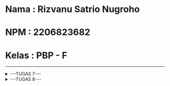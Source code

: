 # Nama  : Rizvanu Satrio Nugroho
# NPM   : 2206823682
# Kelas : PBP - F
--- 

<details>

<summary>---TUGAS 7---</summary>

# Tugas 7

## 1.  Apa perbedaan utama antara stateless dan stateful widget dalam konteks pengembangan aplikasi Flutter?

Perbedaan utama antara stateless dan stateful widget adalah bahwa stateless widget tidak memiliki keadaan internal yang dapat berubah, sementara stateful widget memiliki keadaan internal yang dapat berubah dan merespons perubahan data atau interaksi pengguna. Adapun lebih spesifiknya perbedaan keduanya adalah sebagai berikut :
| Aspek Perbeedaan | Stateless Widget | Stateful widget |
|----------|----------|----------|
| Definisi | Widget yang tidak memiliki keadaan (state) internal yang dapat berubah. | Widget yang memiliki keadaan internal yang dapat berubah selama siklus hidup aplikasi |
| Waktu Penggunaan | Terdapat UI yang tidak perlu mengubah tampilan atau data yang bergantung pada perubahan | Terdapat UI yang perlu menanggapi perubahan data atau interaksi pengguna |
| Contoh Penggunaan | Teks statis, gambar, ikon, dan komponen lain yang tidak perlu mengikuti perubahan data atau keadaan aplikasi. | Formulir, daftar item yang dapat di-scroll, tombol yang dapat diklik, dan banyak komponen interaktif lainnya. |

## 2. Sebutkan seluruh widget yang kamu gunakan untuk menyelesaikan tugas ini dan jelaskan fungsinya masing-masing.
1. MaterialApp: Widget yang mendefinisikan aplikasi Flutter.
2. Scaffold: Mengatur struktur dasar tampilan aplikasi, termasuk AppBar dan body.
3. AppBar: Menampilkan bar atas aplikasi dengan judul.
4. SingleChildScrollView: Wrapper yang memungkinkan kontennya dapat discroll.
5. Padding: Widget untuk menambahkan padding ke dalam child widget-nya.
6. Column: Menyusun widget-child secara vertikal.
7. Text: Menampilkan teks pada tampilan.
8. GridView.count: Mengatur tampilan dalam bentuk grid.
9. ShopCard: Stateless widget yang digunakan untuk menampilkan kartu toko.
10. InkWell: Mengubah child widget menjadi responsif terhadap sentuhan.
11. Icon: Menampilkan ikon.
12. Container: Mengelola tata letak untuk icon dan teks pada kartu.
13. SnackBar: Widget yang digunakan untuk menampilkan pesan sementara di bagian bawah layar saat suatu aksi terjadi.

Widget lainnya yang digunakan adalah widget bawaan dari Flutter, seperti Colors, Icons, dan lainnya. Juga terdapat definisi dari kelas ShopItem yang digunakan untuk menyimpan data toko (nama, ikon, warna) dan kelas MyHomePage yang merupakan widget utama dalam aplikasi mailboxd


## 3. Jelaskan bagaimana cara kamu mengimplementasikan checklist di atas secara step-by-step (bukan hanya sekadar mengikuti tutorial)

1. Melakukan import package yang dibutuhkan pada 'main.dart'
~~~
import 'package:flutter/material.dart';
import 'package:mailboxd/menu.dart';
~~~

2. Membuat class 'MyApp' pada 'main.dart'
~~~
class MyApp extends StatelessWidget {
  const MyApp({super.key});

  // This widget is the root of your application.
  @override
  Widget build(BuildContext context) {
    return MaterialApp(
      title: 'Flutter Demo',
      theme: ThemeData(
        // This is the theme of your application.
        //
        // TRY THIS: Try running your application with "flutter run". You'll see
        // the application has a blue toolbar. Then, without quitting the app,
        // try changing the seedColor in the colorScheme below to Colors.green
        // and then invoke "hot reload" (save your changes or press the "hot
        // reload" button in a Flutter-supported IDE, or press "r" if you used
        // the command line to start the app).
        //
        // Notice that the counter didn't reset back to zero; the application
        // state is not lost during the reload. To reset the state, use hot
        // restart instead.
        //
        // This works for code too, not just values: Most code changes can be
        // tested with just a hot reload.
        colorScheme: ColorScheme.fromSeed(seedColor: Colors.indigo),
        useMaterial3: true,
      ),
      home: MyHomePage(),
    );
  }
}
~~~

3. Membuat file 'menu.dart' pada '/lib' yang akan menjadi tampilan utama menu dan menambahkan import berupa berikut:
~~~
import 'package:flutter/material.dart';
~~~

4. Membuat class MyHomePage untuk tampilan widget-widget pada menu utama
~~~
class MyHomePage extends StatelessWidget {
  MyHomePage({Key? key}) : super(key: key);
  final List<ShopItem> items = [
    ShopItem("Lihat Produk", Icons.checklist, Colors.teal),
    ShopItem("Tambah Produk", Icons.add_shopping_cart, Colors.lightBlue),
    ShopItem("Logout", Icons.logout, Colors.blue),
  ];

  @override
  Widget build(BuildContext context) {
    return Scaffold(
      appBar: AppBar(
        title: const Text(
          'Shopping List',
        ),
        backgroundColor: Colors.indigo, 
        foregroundColor: Colors.white,
      ),
      body: SingleChildScrollView(
        // Widget wrapper yang dapat discroll
        child: Padding(
          padding: const EdgeInsets.all(10.0), // Set padding dari halaman
          child: Column(
            // Widget untuk menampilkan children secara vertikal
            children: <Widget>[
              const Padding(
                padding: EdgeInsets.only(top: 10.0, bottom: 10.0),
                // Widget Text untuk menampilkan tulisan dengan alignment center dan style yang sesuai
                child: Text(
                  'PBP Shop', // Text yang menandakan toko
                  textAlign: TextAlign.center,
                  style: TextStyle(
                    fontSize: 30,
                    fontWeight: FontWeight.bold,
                  ),
                ),
              ),
              // Grid layout
              GridView.count(
                // Container pada card kita.
                primary: true,
                padding: const EdgeInsets.all(20),
                crossAxisSpacing: 10,
                mainAxisSpacing: 10,
                crossAxisCount: 3,
                shrinkWrap: true,
                children: items.map((ShopItem item) {
                  // Iterasi untuk setiap item
                  return ShopCard(item);
                }).toList(),
              ),
            ],
          ),
        ),
      ),
    );
  }
}
~~~

5. Membuat class 'ShopItem' dengan atribut nama, icon, dan color (implementasi bonus)
~~~
class ShopItem {
  final String name;
  final IconData icon;
  final Color color;

  ShopItem(this.name, this.icon, this.color);
}
~~~

6. Membuat class 'ShopCard' 
~~~
class ShopCard extends StatelessWidget {
  final ShopItem item;

  const ShopCard(this.item, {super.key}); // Constructor

  @override
  Widget build(BuildContext context) {
    return Material(
      color: item.color,
      child: InkWell(
        // Area responsive terhadap sentuhan
        onTap: () {
          // Memunculkan SnackBar ketika diklik
          ScaffoldMessenger.of(context)
            ..hideCurrentSnackBar()
            ..showSnackBar(SnackBar(
                content: Text("Kamu telah menekan tombol ${item.name}!")));
        },
        child: Container(
          // Container untuk menyimpan Icon dan Text
          padding: const EdgeInsets.all(8),
          child: Center(
            child: Column(
              mainAxisAlignment: MainAxisAlignment.center,
              children: [
                Icon(
                  item.icon,
                  color: Colors.white,
                  size: 30.0,
                ),
                const Padding(padding: EdgeInsets.all(3)),
                Text(
                  item.name,
                  textAlign: TextAlign.center,
                  style: const TextStyle(color: Colors.white),
                ),
              ],
            ),
          ),
        ),
      ),
    );
  }
}
~~~

---
</details>

<details>

<summary>---TUGAS 8---</summary>

# Tugas 8

## 1. Jelaskan perbedaan antara Navigator.push() dan Navigator.pushReplacement(), disertai dengan contoh mengenai penggunaan kedua metode tersebut yang tepat!

- Navigat.push()

  Navigator.push() digunakan untuk menavigasi ke halaman baru tanpa menghilangkan halaman saat ini dari tumpukan navigasi (stack). Hal ini berarti, ketika melakukan navigasi menuju halaman baru menggunakan Navigator.push(), halaman saat ini tetap ada dalam stack. Pengguna dapat kembali ke halaman sebelumnya dengan mekanisme "back" (seperti tombol back di Android atau gesture swipe di iOS).

  Contoh Penggunaan:
  Misalnya, ketika memiliki aplikasi buku di mana pengguna dapat melihat daftar buku. Ketika mereka menekan sebuah buku, dapat ditampilkan detail buku tersebut di halaman baru.
  ~~~
  Navigator.push(
    context,
    MaterialPageRoute(builder: (context) => BookDetailPage(book)),
  );
  ~~~

  Dalam skenario ini, pengguna dapat kembali dari BookDetailPage ke halaman daftar buku sebelumnya.

- Navigator.pushReplacement()

  Navigator.pushReplacement() digunakan untuk menavigasi ke halaman baru dengan menggantikan halaman saat ini dalam stack. Ini berarti halaman saat ini dihapus dari stack dan penggantiannya tidak memungkinkan pengguna untuk kembali ke halaman itu.

  Contoh Penggunaan:
  Anda memiliki aplikasi dengan proses login. Setelah pengguna berhasil masuk, Anda membawa mereka ke halaman beranda dan tidak ingin mereka dapat kembali ke halaman login dengan menekan tombol back.
  ~~~
  Navigator.pushReplacement(
    context,
    MaterialPageRoute(builder: (context) => HomePage()),
  );
  ~~~

  Dalam kasus ini, ketika pengguna mencapai HomePage, mereka tidak akan bisa kembali ke halaman login karena telah digantikan di stack.

## 2. Jelaskan masing-masing layout widget pada Flutter dan konteks penggunaannya masing-masing!
- Column & Row: Column mengatur elemen secara vertikal, sedangkan Row mengatur elemen secara horizontal.
- Container: Wadah untuk mengatur tata letak dan memberi styling pada elemen, misalnya padding, margin, alignment, etc.
- Stack: Digunakan untuk menumpuk widget/elemen satu di atas yang lain.
- GridView: Menampilkan elemen dalam grid yang teratur dengan bentuk tabel.
- ListView: Menampilkan elemen yang dapat di-scroll secara vertikal.
- Expanded & Flexible: Mengontrol bagian dari ruang yang tersedia yang digunakan. Expanded mengisi ruang tersedia, sedangkan Flexible memberikan lebih banyak kontrol atas faktor fleksibilitas.
- Padding: Memberikan padding di sekeliling elemen child.
- Transform: digunakan untuk mengubah ukuran dan posisi elemen child
- Align: Mengatur posisi elemen child sesuai dengan alignment yang ditentukan.
- Wrap: Membuat row atau column dan secara otomatis beralih ke row atau column berikutnya setelah ruang di row atau column saat ini habis.
- Scaffold: Memberikan struktur dasar material design seperti AppBar, Drawer, dan FloatingActionButton.
- ConstrainedBox, SizedBox, & AspectRatio: Mengontrol ukuran atau aspek rasio dari elemen childnya.

## 3. Sebutkan apa saja elemen input pada form yang kamu pakai pada tugas kali ini dan jelaskan mengapa kamu menggunakan elemen input tersebut!
-  TextFormField untuk 
Nama Produk
~~~
child: TextFormField(
  decoration: InputDecoration(
    hintText: "Nama Produk",
    labelText: "Nama Produk",
    border: OutlineInputBorder(
      borderRadius: BorderRadius.circular(5.0),
    ),
  ),
  onChanged: (String? value) {
    setState(() {
      _name = value!;
    });
  },
  validator: (String? value) {
    if (value == null || value.isEmpty) {
      return "Nama tidak boleh kosong!";
    }
    return null;
  },
),
~~~
serta validator untuk memastikan bahwa bidang ini tidak kosong, yang penting untuk memastikan bahwa setiap produk memiliki nama untuk identifikasi.


Harga 
~~~
child: TextFormField(
  decoration: InputDecoration(
    hintText: "Harga",
    labelText: "Harga",
    border: OutlineInputBorder(
      borderRadius: BorderRadius.circular(5.0),
    ),
  ),
  onChanged: (String? value) {
    setState(() {
      _price = int.parse(value!);
    });
  },
  validator: (String? value) {
    if (value == null || value.isEmpty) {
      return "Harga tidak boleh kosong!";
    }
    if (int.tryParse(value) == null) {
      return "Harga harus berupa angka!";
    }
    return null;
  },
),
~~~
beserta validator yang memeriksa tidak hanya kekosongan tetapi juga validitas angka, yang penting untuk data harga karena harus berupa angka. 

Deskripsi
~~~
child: TextFormField(
  decoration: InputDecoration(
    hintText: "Deskripsi",
    labelText: "Deskripsi",
    border: OutlineInputBorder(
      borderRadius: BorderRadius.circular(5.0),
    ),
  ),
  onChanged: (String? value) {
    setState(() {
      // TODO: Tambahkan variabel yang sesuai
      _description = value!;
    });
  },
  validator: (String? value) {
    if (value == null || value.isEmpty) {
      return "Deskripsi tidak boleh kosong!";
    }
    return null;
  },
),
~~~
serta validator untuk memastikan bahwa deskripsi tidak dibiarkan kosong.

Alasan menggunakan TextForm Field :
- Kesesuaian dengan Jenis Data: Setiap TextFormField disesuaikan dengan jenis data yang diharapkan (teks singkat untuk nama, angka untuk harga, dan teks panjang untuk deskripsi).
- Validasi: Penggunaan validator sangat penting untuk memastikan integritas data. Misalnya, menghindari produk tanpa nama atau dengan harga yang bukan angka.
- Pengalaman Pengguna: Menggunakan elemen input ini memberikan pengalaman pengguna yang intuitif dan mudah, karena mereka sudah familiar dengan cara kerja input teks.


## 4. Bagaimana penerapan clean architecture pada aplikasi Flutter?
Penerapan clean architecture pada aplikasi Flutter melibatkan organisasi kode menjadi beberapa lapisan yang terpisah, masing-masing dengan tanggung jawab spesifik:

1. Presentation Layer: Mengelola UI dan interaksi pengguna, biasanya melalui widget dan logic UI Flutter.

2. Business Logic Layer (Domain Layer): Berisi logic bisnis aplikasi termasuk entities dan use cases. Independen dari framework dan UI.

3. Data Layer: Bertanggung jawab atas pengelolaan data, termasuk repositori, model data, dan sumber data (API, database lokal).

4. Dependency Injection: Menggunakan teknik seperti provider atau get_it untuk mengurangi ketergantungan langsung antar komponen.

Tujuan utama clean architecture adalah untuk memisahkan concerns, meningkatkan modularitas, dan memudahkan pengujian. Implementasi ini membantu dalam mengelola dependensi, membuat kode lebih mudah dikelola dan diuji.


## 5.  Jelaskan bagaimana cara kamu mengimplementasikan checklist di atas secara step-by-step! (bukan hanya sekadar mengikuti tutorial)

Membuat folder baru pada lib yaitu screens dan widgets untuk mempermudah melakukan metode clean architeture, kemudian membuat file shoplist_form.dart sebagai halaman form untuk menerima input. Pada form tersebut juga terdapat tipe input berupa TextFormField bagi Nama, Harga, dan Deskripsi serta validasi yang dibutuhkan.

~~~
import 'package:flutter/material.dart';
import '../../widgets/left_drawer.dart';
import 'package:mailboxd/models/product.dart';

class ShopFormPage extends StatefulWidget {
  const ShopFormPage({super.key});

  @override
  State<ShopFormPage> createState() => _ShopFormPageState();
}

List<Product> productList = [];

class _ShopFormPageState extends State<ShopFormPage> {
  final _formKey = GlobalKey<FormState>();
  String _name = "";
  int _price = 0;
  String _description = "";

  void _saveProduct() {
    if (_formKey.currentState!.validate()) {
      // Add product to the global list
      productList.add(Product(
        name: _name,
        price: _price,
        description: _description,
      ));

      showDialog(
        context: context,
        builder: (context) {
          return AlertDialog(
            title: const Text('Produk berhasil tersimpan'),
            content: SingleChildScrollView(
              child: Column(
                crossAxisAlignment: CrossAxisAlignment.start,
                children: [
                  Text('Nama: $_name'),
                  Text('Harga: $_price'),
                  Text('Deskripsi: $_description'),
                ],
              ),
            ),
            actions: [
              TextButton(
                child: const Text('OK'),
                onPressed: () {
                  Navigator.pop(context);
                },
              ),
            ],
          );
        },
      );

      _formKey.currentState!.reset();
    }
  }

  @override
  Widget build(BuildContext context) {
    return Scaffold(
      appBar: AppBar(
        title: const Center(
          child: Text(
            'Form Tambah Produk',
          ),
        ),
        backgroundColor: Colors.indigo,
        foregroundColor: Colors.white,
      ),
      body: Form(
        key: _formKey,
        child: SingleChildScrollView(
          child:
              Column(crossAxisAlignment: CrossAxisAlignment.start, children: [
            Padding(
              padding: const EdgeInsets.all(8.0),
              child: TextFormField(
                decoration: InputDecoration(
                  hintText: "Nama Produk",
                  labelText: "Nama Produk",
                  border: OutlineInputBorder(
                    borderRadius: BorderRadius.circular(5.0),
                  ),
                ),
                onChanged: (String? value) {
                  setState(() {
                    _name = value!;
                  });
                },
                validator: (String? value) {
                  if (value == null || value.isEmpty) {
                    return "Nama tidak boleh kosong!";
                  }
                  return null;
                },
              ),
            ),
            Padding(
              padding: const EdgeInsets.all(8.0),
              child: TextFormField(
                decoration: InputDecoration(
                  hintText: "Harga",
                  labelText: "Harga",
                  border: OutlineInputBorder(
                    borderRadius: BorderRadius.circular(5.0),
                  ),
                ),
                onChanged: (String? value) {
                  setState(() {
                    _price = int.parse(value!);
                  });
                },
                validator: (String? value) {
                  if (value == null || value.isEmpty) {
                    return "Harga tidak boleh kosong!";
                  }
                  if (int.tryParse(value) == null) {
                    return "Harga harus berupa angka!";
                  }
                  return null;
                },
              ),
            ),
            Padding(
              padding: const EdgeInsets.all(8.0),
              child: TextFormField(
                decoration: InputDecoration(
                  hintText: "Deskripsi",
                  labelText: "Deskripsi",
                  border: OutlineInputBorder(
                    borderRadius: BorderRadius.circular(5.0),
                  ),
                ),
                onChanged: (String? value) {
                  setState(() {
                    // TODO: Tambahkan variabel yang sesuai
                    _description = value!;
                  });
                },
                validator: (String? value) {
                  if (value == null || value.isEmpty) {
                    return "Deskripsi tidak boleh kosong!";
                  }
                  return null;
                },
              ),
            ),
            Align(
              alignment: Alignment.bottomCenter,
              child: Padding(
                padding: const EdgeInsets.all(8.0),
                child: ElevatedButton(
                  style: ButtonStyle(
                    backgroundColor: MaterialStateProperty.all(Colors.indigo),
                  ),
                  onPressed: _saveProduct,
                  child: const Text(
                    "Save",
                    style: TextStyle(color: Colors.white),
                  ),
                ),
              ),
            ),
          ]),
        ),
      ),
    );
  }
}
~~~

Membuat drawer lalu menghubungkan opsi tambah item yang berada pada drawer dan halaman utama ke shoplist_form.dart
~~~
import 'package:flutter/material.dart';
import 'package:flutter/material.dart';
import 'package:mailboxd/screens/menu.dart';
import '../screens/shoplist_form.dart';
import '../screens/see_film.dart';

class LeftDrawer extends StatelessWidget {
  const LeftDrawer({super.key});

  @override
  Widget build(BuildContext context) {
    return Drawer(
      child: ListView(
        children: [
          const DrawerHeader(
            decoration: BoxDecoration(
              color: Colors.indigo,
            ),
            child: Column(
              children: [
                Text(
                  'Mailboxd',
                  textAlign: TextAlign.center,
                  style: TextStyle(
                    fontSize: 30,
                    fontWeight: FontWeight.bold,
                    color: Colors.white,
                  ),
                ),
                Padding(padding: EdgeInsets.all(10)),
                Text(
                  "The place to keep track on the movies you have watched!",
                  textAlign: TextAlign.center, // Align text to center
                  style: TextStyle(
                    fontSize: 15, // Set font size to 15
                    color: Colors.white, // Set text color to white
                    fontWeight: FontWeight.normal, // Set font weight to normal
                  ),
                ),
              ],
            ),
          ),
          ListTile(
            leading: const Icon(Icons.home_outlined),
            title: const Text('Halaman Utama'),
            // Bagian redirection ke MyHomePage
            onTap: () {
              Navigator.pushReplacement(
                  context,
                  MaterialPageRoute(
                    builder: (context) => MyHomePage(),
                  ));
            },
          ),
          ListTile(
            leading: const Icon(Icons.add_shopping_cart),
            title: const Text('Tambah Film'),
            // Bagian redirection ke ShopFormPage
            onTap: () {
              Navigator.push(
                  context,
                  MaterialPageRoute(
                    builder: (context) => ShopFormPage(),
                  ));
            },
          ),
          ListTile(
            leading: const Icon(Icons.movie),
            title: const Text('Lihat Produk'),
            onTap: () {
              Navigator.push(
                context,
                MaterialPageRoute(
                    builder: (context) =>
                        ProductListPage(products: productList)),
              );
            },
          ),
        ],
      ),
    );
  }
}
~~~

Menghubungkan "Tambah Item" button pada halaman utama menuju ShopFormPage
~~~
if (item.name == "Tambah Item") {
  Navigator.push(
      context,
      MaterialPageRoute(
        builder: (context) => ShopFormPage(),
      ));
}
~~~

IMPLEMENTASI BONUS

Membuat model Item dalam Item.dart yang berada pada folder models
~~~
class Item {
  final String name;
  final int price;
  final String description;

  Item({required this.name, required this.price, required this.description});
}
~~~

Membuat file see_film.dart untuk menampilkan semua item yang telah ditambahkan melalui form
~~~
import 'package:flutter/material.dart';
import 'package:mailboxd/models/item.dart';

class ProductListPage extends StatelessWidget {
  final List<Item> products;

  ProductListPage({Key? key, required this.products}) : super(key: key);

  @override
  Widget build(BuildContext context) {
    return Scaffold(
      appBar: AppBar(
        title: Text('Daftar Item'),
      ),
      body: ListView.builder(
        itemCount: products.length,
        itemBuilder: (context, index) {
          return Card(
            child: ListTile(
              title: Text(products[index].name),
              subtitle: Text(
                  'Harga: ${products[index].price}\nDeskripsi: ${products[index].description}'),
            ),
          );
        },
      ),
    );
  }
}
~~~

Membuat tombol pada drawer untuk mengarahkan ke see_film.dart
~~~
ListTile(
  leading: const Icon(Icons.movie),
  title: const Text('Lihat Item'),
  onTap: () {
    Navigator.push(
      context,
      MaterialPageRoute(
          builder: (context) =>
              ProductListPage(products: productList)),
    );
  },
),
~~~

Mengarahkan ke see_film.dart jika menekan tombol "Lihat Produk" pada halaman utama
~~~
if (item.name == "Lihat Item") {
  Navigator.push(
    context,
    MaterialPageRoute(
        builder: (context) => ProductListPage(items: itemList)),
  );
}
~~~

</details>

